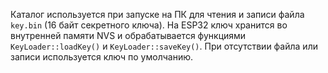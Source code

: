Каталог используется при запуске на ПК для чтения и записи файла `key.bin` (16 байт секретного ключа).
На ESP32 ключ хранится во внутренней памяти NVS и обрабатывается функциями `KeyLoader::loadKey()` и `KeyLoader::saveKey()`.
При отсутствии файла или записи используется ключ по умолчанию.

